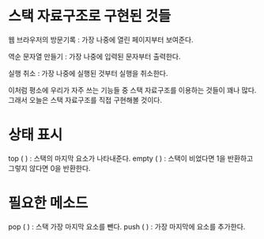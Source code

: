 # 스택 자료구조로 구현된 것들



웹 브라우저의 방문기록 : 가장 나중에 열린 페이지부터 보여준다. 

역순 문자열 만들기 : 가장 나중에 입력된 문자부터 출력한다. 

실행 취소 : 가장 나중에 실행된 것부터 실행을 취소한다. 



 이처럼 평소에 우리가 자주 쓰는 기능들 중 스택 자료구조를 이용하는 것들이 꽤나 많다. 그래서 오늘은 스택 자료구조를 직접 구현해볼 것이다. 



# 상태 표시



top ( ) : 스택의 마지막 요소가 나타내준다. 
empty ( ) : 스택이 비었다면 1을 반환하고 그렇지 않다면 0을 반환한다. 



# 필요한 메소드 



pop ( ) : 스택 가장 마지막 요소를 뺀다. 
push ( ) : 가장 마지막에 요소를 추가한다. 


